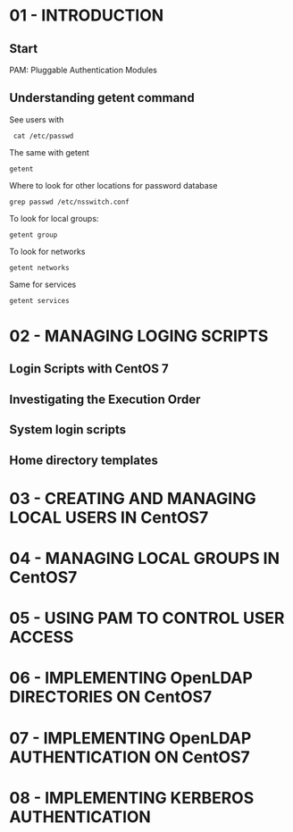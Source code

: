 # 01 - INTRODUCTION

## Start

PAM: Pluggable Authentication Modules

## Understanding getent command

See users with 

```console
 cat /etc/passwd
```

The same with getent

```console
getent
```

Where to look for other locations for password database

```console
grep passwd /etc/nsswitch.conf
```

To look for local groups:

```console
getent group
```

To look for networks

```console
getent networks
```

Same for services

```console
getent services
```

# 02 - MANAGING LOGING SCRIPTS

## Login Scripts with CentOS 7

## Investigating the Execution Order

## System login scripts

## Home directory templates

# 03 - CREATING AND MANAGING LOCAL USERS IN CentOS7

# 04 - MANAGING LOCAL GROUPS IN CentOS7

# 05 - USING PAM TO CONTROL USER ACCESS

# 06 - IMPLEMENTING OpenLDAP DIRECTORIES ON CentOS7

# 07 - IMPLEMENTING OpenLDAP AUTHENTICATION ON CentOS7

# 08 - IMPLEMENTING KERBEROS AUTHENTICATION